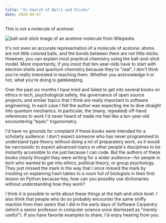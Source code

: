 ```yaml
---
title: "In Search of Balls and Sticks"
date: 2024-04-07
---
```


This is not a molecule of acetone:

<img class="centered" src="@root/files/2024/acetone.png" alt="ball-and-stick image of an acetone molecule from Wikipedia"/>

It's not even an accurate representation of a molecule of acetone:
atoms are not little colored balls,
and the bonds between them are not little sticks.
However,
you can explain most practical chemistry using the ball-and-stick model.
More importantly,
if you insist that ten-year-olds have to start with electron shells and quantum chemistry
because they're "real",
I don't think you're really interested in teaching them.
Whether you acknowledge it or not,
what you're doing is gatekeeping.

Over the past six months I have tried and failed to get into
several books on ethics in tech,
psychological safety,
the governance of open source projects,
and similar topics that I think are really important in software engineering.
In each case I felt the author was expecting me to dive straight into quantum mechanics.
In particular,
the (many, repeated) off-hand references to work I'd never heard of
made me feel like a ten-year-old encountering "basic" trigonometry.

I'd have no grounds for complaint if these books were intended for a scholarly audience:
I don't expect someone who has never programmed
to understand type theory without doing a lot of preparatory work,
so it would be narcissistic to expect advanced topics in other people's disciplines
to be instantly accessible to me
just because I can code.
But the authors of these books clearly thought they were writing for a wider audience—for
people in tech who wanted to get into ethics, political theory, or group psychology.
They just missed the mark
in the way that I once missed the mark by insisting on explaining hash tables
to a room full of biologists
in their first lesson on Python
because hey,
how can you possibly use dictionaries without understanding how they work?

I think it *is* possible to write about these things at the ball-and-stick level.
I also think that people who do so
probably encounter the same sniffy reaction from their peers
that I did in the early days of Software Carpentry
(which a senior professor in computer science once dismissed as "merely useful").
If you have favorite examples to share,
I'd enjoy hearing from you.
